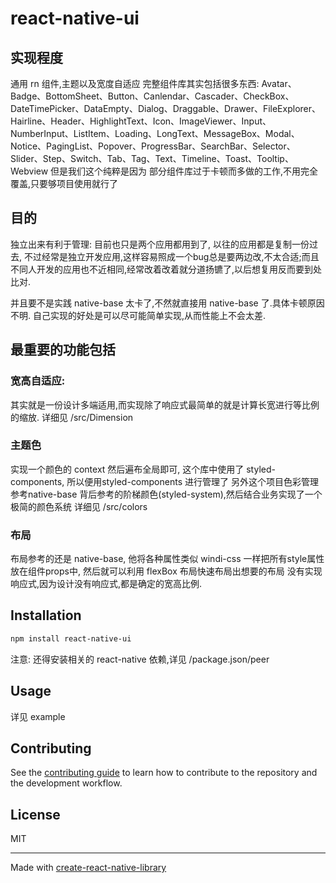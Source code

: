 # react-native-ui

## 实现程度
通用 rn 组件,主题以及宽度自适应
完整组件库其实包括很多东西:
Avatar、Badge、BottomSheet、Button、Canlendar、Cascader、CheckBox、DateTimePicker、DataEmpty、Dialog、Draggable、Drawer、FileExplorer、Hairline、Header、HighlightText、Icon、ImageViewer、Input、NumberInput、ListItem、Loading、LongText、MessageBox、Modal、Notice、PagingList、Popover、ProgressBar、SearchBar、Selector、Slider、Step、Switch、Tab、Tag、Text、Timeline、Toast、Tooltip、Webview
但是我们这个纯粹是因为 部分组件库过于卡顿而多做的工作,不用完全覆盖,只要够项目使用就行了
## 目的
独立出来有利于管理: 目前也只是两个应用都用到了, 以往的应用都是复制一份过去, 不过经常是独立开发应用,这样容易照成一个bug总是要两边改,不太合适;而且不同人开发的应用也不近相同,经常改着改着就分道扬镳了,以后想复用反而要到处比对.

并且要不是实践 native-base 太卡了,不然就直接用 native-base 了.具体卡顿原因不明. 自己实现的好处是可以尽可能简单实现,从而性能上不会太差.

## 最重要的功能包括
### 宽高自适应:
其实就是一份设计多端适用,而实现除了响应式最简单的就是计算长宽进行等比例的缩放.
详细见 /src/Dimension
### 主题色
实现一个颜色的 context 然后遍布全局即可, 这个库中使用了 styled-components, 所以便用styled-components 进行管理了
另外这个项目色彩管理参考native-base 背后参考的阶梯颜色(styled-system),然后结合业务实现了一个极简的颜色系统
详细见 /src/colors
### 布局
布局参考的还是 native-base, 他将各种属性类似 windi-css 一样把所有style属性放在组件props中, 然后就可以利用 flexBox 布局快速布局出想要的布局
没有实现响应式,因为设计没有响应式,都是确定的宽高比例.
## Installation

```sh
npm install react-native-ui

```
注意: 还得安装相关的 react-native 依赖,详见 /package.json/peer
## Usage
详见 example

## Contributing

See the [contributing guide](CONTRIBUTING.md) to learn how to contribute to the repository and the development workflow.

## License

MIT

---

Made with [create-react-native-library](https://github.com/callstack/react-native-builder-bob)
